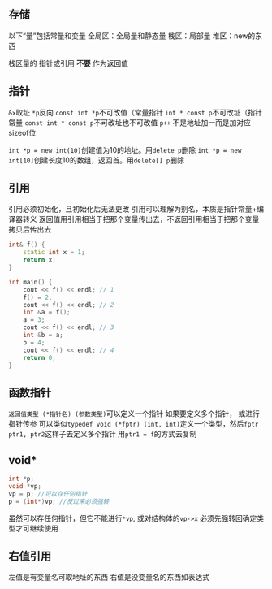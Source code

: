 ## 存储
以下“量”包括常量和变量
全局区：全局量和静态量
栈区：局部量
堆区：new的东西

栈区量的 指针或引用 **不要** 作为返回值

## 指针
`&x`取址
`*p`反向
`const int *p`不可改值（常量指针
`int * const p`不可改址（指针常量
`const int * const p`不可改址也不可改值
`p++` 不是地址加一而是加对应sizeof位

`int *p = new int(10)`创建值为10的地址。用`delete p`删除
`int *p = new int[10]`创建长度10的数组，返回首。用`delete[] p`删除

## 引用
引用必须初始化，且初始化后无法更改
引用可以理解为别名，本质是指针常量+编译器转义
返回值用引用相当于把那个变量传出去，不返回引用相当于把那个变量拷贝后传出去
```c++
int& f() {
	static int x = 1;
	return x;
}

int main() {
	cout << f() << endl; // 1
	f() = 2;
	cout << f() << endl; // 2
	int &a = f();
	a = 3;
	cout << f() << endl; // 3
	int &b = a;
	b = 4;
	cout << f() << endl; // 4
	return 0;
}
```

## 函数指针
`返回值类型 (*指针名) (参数类型)`可以定义一个指针
如果要定义多个指针， 或进行指针传参
可以类似`typedef void (*fptr) (int, int)`定义一个类型，然后`fptr ptr1, ptr2`这样子去定义多个指针
用`ptr1 = f`的方式去复制

## void*
```c++
int *p;
void *vp;
vp = p; //可以存任何指针
p = (int*)vp; //反过来必须强转
```
虽然可以存任何指针，但它不能进行`*vp`, 或对结构体的`vp->x`
必须先强转回确定类型才可继续使用

## 右值引用
左值是有变量名可取地址的东西
右值是没变量名的东西如表达式